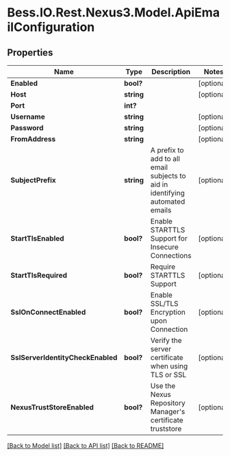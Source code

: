 # Bess.IO.Rest.Nexus3.Model.ApiEmailConfiguration
## Properties

Name | Type | Description | Notes
------------ | ------------- | ------------- | -------------
**Enabled** | **bool?** |  | [optional] 
**Host** | **string** |  | [optional] 
**Port** | **int?** |  | 
**Username** | **string** |  | [optional] 
**Password** | **string** |  | [optional] 
**FromAddress** | **string** |  | [optional] 
**SubjectPrefix** | **string** | A prefix to add to all email subjects to aid in identifying automated emails | [optional] 
**StartTlsEnabled** | **bool?** | Enable STARTTLS Support for Insecure Connections | [optional] 
**StartTlsRequired** | **bool?** | Require STARTTLS Support | [optional] 
**SslOnConnectEnabled** | **bool?** | Enable SSL/TLS Encryption upon Connection | [optional] 
**SslServerIdentityCheckEnabled** | **bool?** | Verify the server certificate when using TLS or SSL | [optional] 
**NexusTrustStoreEnabled** | **bool?** | Use the Nexus Repository Manager&#39;s certificate truststore | [optional] 

[[Back to Model list]](../README.md#documentation-for-models) [[Back to API list]](../README.md#documentation-for-api-endpoints) [[Back to README]](../README.md)

